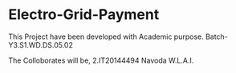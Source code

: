 # Electro-Grid-Payment
This Project have been developed with Academic purpose.
Batch- Y3.S1.WD.DS.05.02

The Colloborates will be, 
2.IT20144494 Navoda W.L.A.I.

